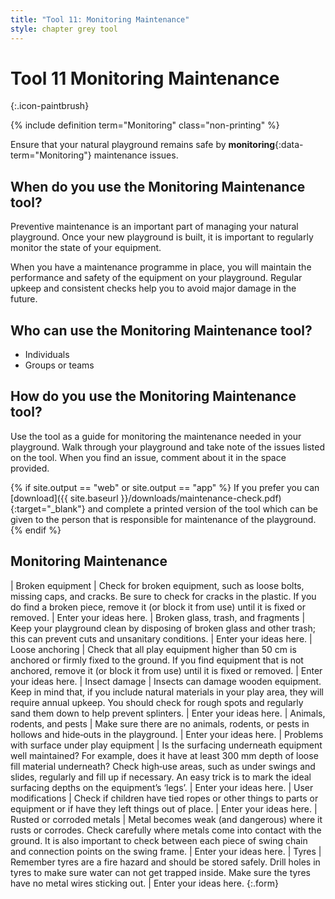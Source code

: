 ```yaml
---
title: "Tool 11: Monitoring Maintenance"
style: chapter grey tool
---
```


# **Tool 11** Monitoring Maintenance
{:.icon-paintbrush}

{% include definition term="Monitoring" class="non-printing" %}

Ensure that your natural playground remains safe by **monitoring**{:data-term="Monitoring"} maintenance issues.

## When do you use the Monitoring Maintenance tool?

Preventive maintenance is an important part of managing your natural playground. Once your new playground is built, it is important to regularly monitor the state of your equipment.

When you have a maintenance programme in place, you will maintain the performance and safety of the equipment on your playground. Regular upkeep and consistent checks help you to avoid major damage in the future.

## Who can use the Monitoring Maintenance tool?

-   Individuals
-   Groups or teams

## How do you use the Monitoring Maintenance tool?

Use the tool as a guide for monitoring the maintenance needed in your playground. Walk through your playground and take note of the issues listed on the tool. When you find an issue, comment about it in the space provided.

{% if site.output == "web" or site.output == "app" %}
If you prefer you can [download]({{ site.baseurl }}/downloads/maintenance-check.pdf){:target="_blank"} and complete a printed version of the tool which can be given to the person that is responsible for maintenance of the playground.
{% endif %}

## Monitoring Maintenance

| Broken equipment | Check for broken equipment, such as loose bolts, missing caps, and cracks. Be sure to check for cracks in the plastic. If you do find a broken piece, remove it (or block it from use) until it is fixed or removed. | Enter your ideas here.
| Broken glass, trash, and fragments | Keep your playground clean by disposing of broken glass and other trash; this can prevent cuts and unsanitary conditions. | Enter your ideas here.
| Loose anchoring | Check that all play equipment higher than 50&nbsp;cm is anchored or firmly fixed to the ground. If you find equipment that is not anchored, remove it (or block it from use) until it is fixed or removed. | Enter your ideas here.
| Insect damage | Insects can damage wooden equipment. Keep in mind that, if you include natural materials in your play area, they will require annual upkeep. You should check for rough spots and regularly sand them down to help prevent splinters. | Enter your ideas here.
| Animals, rodents, and pests | Make sure there are no animals, rodents, or pests in hollows and hide‐outs in the playground. | Enter your ideas here.
| Problems with surface under play equipment | Is the surfacing underneath equipment well maintained? For example, does it have at least 300&nbsp;mm depth of loose fill material underneath? Check high‐use areas, such as under swings and slides, regularly and fill up if necessary. An easy trick is to mark the ideal surfacing depths on the equipment’s ‘legs’. | Enter your ideas here.
| User modifications | Check if children have tied ropes or other things to parts or equipment or if have they left things out of place. | Enter your ideas here.
| Rusted or corroded metals | Metal becomes weak (and dangerous) where it rusts or corrodes. Check carefully where metals come into contact with the ground. It is also important to check between each piece of swing chain and connection points on the swing frame. | Enter your ideas here.
| Tyres | Remember tyres are a fire hazard and should be stored safely. Drill holes in tyres to make sure water can not get trapped inside. Make sure the tyres have no metal wires sticking out. | Enter your ideas here.
{:.form}
